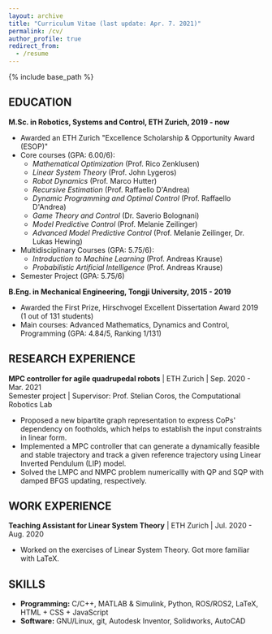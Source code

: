 ```yaml
---
layout: archive
title: "Curriculum Vitae (last update: Apr. 7. 2021)"
permalink: /cv/
author_profile: true
redirect_from:
  - /resume
---
```


{% include base_path %}

## EDUCATION

**M.Sc. in Robotics, Systems and Control, ETH Zurich, 2019 - now**
- Awarded an ETH Zurich "Excellence Scholarship & Opportunity Award (ESOP)"
- Core courses (GPA: 6.00/6):
  -  *Mathematical Optimization* (Prof. Rico Zenklusen)
  -  *Linear System Theory* (Prof. John Lygeros)
  -  *Robot Dynamics* (Prof. Marco Hutter)
  -  *Recursive Estimation* (Prof. Raffaello D'Andrea)
  -  *Dynamic Programming and Optimal Control* (Prof. Raffaello D'Andrea)
  -  *Game Theory and Control* (Dr. Saverio Bolognani)
  -  *Model Predictive Control* (Prof. ‪Melanie Zeilinger)
  -  *Advanced Model Predictive Control* (Prof. ‪Melanie Zeilinger, Dr. ‪Lukas Hewing) 
- Multidisciplinary Courses (GPA: 5.75/6): 
  -  *Introduction to Machine Learning* (Prof. Andreas Krause)
  -  *Probabilistic Artificial Intelligence* (Prof. Andreas Krause)
- Semester Project (GPA: 5.75/6)

**B.Eng. in Mechanical Engineering, Tongji University, 2015 - 2019**
- Awarded the First Prize, Hirschvogel Excellent Dissertation Award 2019 (1 out of 131 students)
- Main courses: Advanced Mathematics, Dynamics and Control, Programming (GPA: 4.84/5, Ranking 1/131)

## RESEARCH EXPERIENCE

**MPC controller for agile quadrupedal robots** | ETH Zurich | Sep. 2020 - Mar. 2021  
Semester project | Supervisor: Prof. Stelian Coros, the Computational Robotics Lab  
- Proposed a new bipartite graph representation to express  CoPs' dependency on footholds, which helps to establish the input constraints in linear form.
- Implemented a MPC controller that can generate a dynamically feasible and stable trajectory and track a given reference trajectory using Linear Inverted Pendulum (LIP) model.
- Solved the LMPC and NMPC problem numericallly with QP and SQP with damped BFGS updating, respectively.

## WORK EXPERIENCE

**Teaching Assistant for Linear System Theory** | ETH Zurich | Jul. 2020 - Aug. 2020
- Worked on the exercises of Linear System Theory. Got more familiar with LaTeX.


## SKILLS

- **Programming:** C/C++, MATLAB & Simulink, Python, ROS/ROS2, LaTeX, HTML + CSS + JavaScript
- **Software:** GNU/Linux, git, Autodesk Inventor, Solidworks, AutoCAD

<!-- Publications
======
  <ul>{% for post in site.publications %}
    {% include archive-single-cv.html %}
  {% endfor %}</ul>
  
Talks
======
  <ul>{% for post in site.talks %}
    {% include archive-single-talk-cv.html %}
  {% endfor %}</ul>
  
Teaching
======
  <ul>{% for post in site.teaching %}
    {% include archive-single-cv.html %}
  {% endfor %}</ul>
  
Service and leadership
======
* Currently signed in to 43 different slack teams -->

